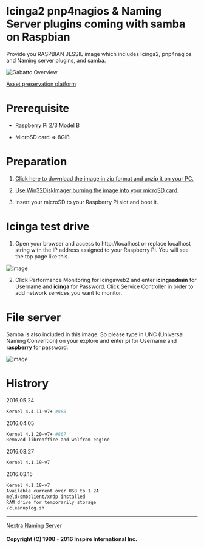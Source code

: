 # Icinga2 pnp4nagios &amp; Naming Server plugins coming with samba on Raspbian
Provide you RASPBIAN JESSIE image which includes Icinga2, pnp4nagios and Naming server plugins, and samba.

![Gabatto Overview](http://www.inspire-intl.com/images/miezou_overview.jpg)

[Asset preservation platform](http://www.gabatto.com/docs/gabatto_intro_en.pdf)


# Prerequisite
- Raspberry Pi 2/3 Model B

- MicroSD card => 8GiB

# Preparation
1) [Click here to download the image in zip format and unzip it on your PC.](https://drive.google.com/open?id=0BzoHG_c1WjF5cmJXbTlxaEc3X2M)

2) [Use Win32DiskImager burning the image into your microSD card.](http://www.raspberry-projects.com/pi/pi-operating-systems/win32diskimager)

3) Insert your microSD to your Raspberry Pi slot and boot it.


# Icinga test drive
1) Open your browser and access to http://localhost or replace localhost string with the IP address assigned to your Raspberry Pi. You will see the top page like this.

![image](http://www.inspire-intl.com/images/gabatto_top.jpg)


2) Click Performance Monitoring for Icingaweb2 and enter __icingaadmin__ for Username and __icinga__ for Password. Click Service Controller in order to add network services you want to monitor.


# File server
Samba is also included in this image.  So please type in UNC (Universal Naming Convention) on your explore and enter __pi__ for Username and __raspberry__ for password.

![image](http://www.inspire-intl.com/images/miezou_samba.jpg)


# Histrory
2016.05.24
```sh
Kernel 4.4.11-v7+ #888
```

2016.04.05
```sh
Kernel 4.1.20-v7+ #867
Removed libreoffice and wolfram-engine
```

2016.03.27
```sh
Kernel 4.1.19-v7
```

2016.03.15
```sh
Kernel 4.1.18-v7
Available current over USB to 1.2A
meld/smbclient/xrdp installed
RAM drive for temporarily storage
/cleanuplog.sh
```
---

[Nextra Naming Server](http://inspire-intl.com/product/product_nextra.html#icinga)

#### Copyright (C) 1998 - 2016  Inspire International Inc.
